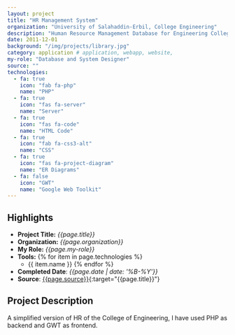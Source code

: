 ```yaml
---
layout: project
title: "HR Management System"
organization: "University of Salahaddin-Erbil, College Engineering"
description: "Human Resource Management Database for Engineering College at Salahaddin University."
date: 2011-12-01
background: "/img/projects/library.jpg"
category: application # application, webapp, website,
my-role: "Database and System Designer"
source: ""
technologies:
  - fa: true
    icon: "fab fa-php"
    name: "PHP"
  - fa: true
    icon: "fas fa-server"
    name: "Server"
  - fa: true
    icon: "fas fa-code"
    name: "HTML Code"
  - fa: true
    icon: "fab fa-css3-alt"
    name: "CSS"
  - fa: true
    icon: "fas fa-project-diagram"
    name: "ER Diagrams"
  - fa: false
    icon: "GWT"
    name: "Google Web Toolkit"
---
```

<style>
  ul p {
  margin-bottom: 2px;
  margin-top: 2px;
}
</style>
## Highlights

- **Project Title:** _{{page.title}}_
- **Organization:** _{{page.organization}}_
- **My Role:** _{{page.my-role}}_
- **Tools:** 
  {% for item in page.technologies %}
    - {{ item.name }}
  {% endfor %}
- **Completed Date**: _{{page.date  | date: '%B-%Y'}}_
- **Source**: [{{page.source}}]({{page.source}}){:target="{{page.title}}"}

## Project Description

A simplified version of HR of the College of Engineering, I have used PHP as backend and GWT as frontend.
